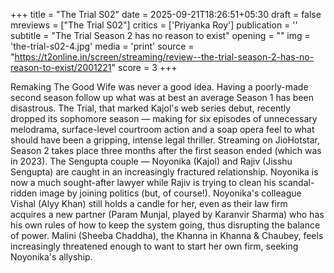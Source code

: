 +++
title = "The Trial S02"
date = 2025-09-21T18:26:51+05:30
draft = false
mreviews = ["The Trial S02"]
critics = ['Priyanka Roy']
publication = ''
subtitle = "The Trial Season 2 has no reason to exist"
opening = ""
img = 'the-trial-s02-4.jpg'
media = 'print'
source = "https://t2online.in/screen/streaming/review--the-trial-season-2-has-no-reason-to-exist/2001221"
score = 3
+++

Remaking The Good Wife was never a good idea. Having a poorly-made second season follow up what was at best an average Season 1 has been disastrous. The Trial, that marked Kajol's web series debut, recently dropped its sophomore season — making for six episodes of unnecessary melodrama, surface-level courtroom action and a soap opera feel to what should have been a gripping, intense legal thriller. Streaming on JioHotstar, Season 2 takes place three months after the first season ended (which was in 2023). The Sengupta couple — Noyonika (Kajol) and Rajiv (Jisshu Sengupta) are caught in an increasingly fractured relationship. Noyonika is now a much sought-after lawyer while Rajiv is trying to clean his scandal-ridden image by joining politics (but, of course!). Noyonika's colleague Vishal (Alyy Khan) still holds a candle for her, even as their law firm acquires a new partner (Param Munjal, played by Karanvir Sharma) who has his own rules of how to keep the system going, thus disrupting the balance of power. Malini (Sheeba Chaddha), the Khanna in Khanna & Chaubey, feels increasingly threatened enough to want to start her own firm, seeking Noyonika's allyship.
